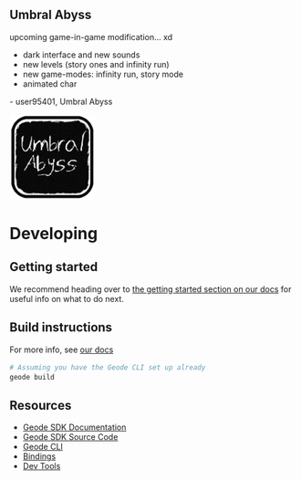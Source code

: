 ## Umbral Abyss

upcoming game-in-game modification... xd

- dark interface and new sounds
- new levels (story ones and infinity run)
- new game-modes: infinity run, story mode
- animated char

\- user95401, Umbral Abyss

<img src="logo.png" width="150" alt="the mod's logo" />

# Developing

## Getting started
We recommend heading over to [the getting started section on our docs](https://docs.geode-sdk.org/getting-started/) for useful info on what to do next.

## Build instructions
For more info, see [our docs](https://docs.geode-sdk.org/getting-started/create-mod#build)
```sh
# Assuming you have the Geode CLI set up already
geode build
```

## Resources
* [Geode SDK Documentation](https://docs.geode-sdk.org/)
* [Geode SDK Source Code](https://github.com/geode-sdk/geode/)
* [Geode CLI](https://github.com/geode-sdk/cli)
* [Bindings](https://github.com/geode-sdk/bindings/)
* [Dev Tools](https://github.com/geode-sdk/DevTools)
